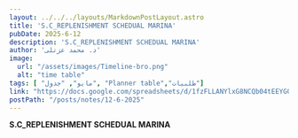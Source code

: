 ```yaml
---
layout: ../../../layouts/MarkdownPostLayout.astro
title: 'S.C_REPLENISHMENT SCHEDUAL MARINA'
pubDate: 2025-6-12
description: 'S.C_REPLENISHMENT SCHEDUAL MARINA'
author: 'د. محمد عزتلى'
image:
  url: "/assets/images/Timeline-bro.png"
  alt: "time table"
tags: [ "مايو", "جدول", "Planner table","طلبيات"]
link: "https://docs.google.com/spreadsheets/d/1fzFLLANYlxG8NCQb04tEEYG0Dg_2Yc9h/edit?usp=sharing&ouid=106439338913487915657&rtpof=true&sd=true"
postPath: "/posts/notes/12-6-2025"
---
```



**S.C_REPLENISHMENT SCHEDUAL MARINA**